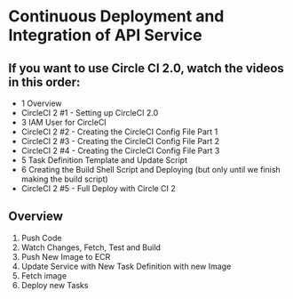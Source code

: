 # Continuous Deployment and Integration of API Service


## If you want to use Circle CI 2.0, watch the videos in this order:
  * 1 Overview
  * CircleCI 2 #1 - Setting up CircleCI 2.0
  * 3 IAM User for CircleCI
  * CircleCI 2 #2 - Creating the CircleCI Config File Part 1
  * CircleCI 2 #3 - Creating the CircleCI Config File Part 2
  * CircleCI 2 #4 - Creating the CircleCI Config File Part 3
  * 5 Task Definition Template and Update Script
  * 6 Creating the Build Shell Script and Deploying (but only until we finish making the build script)
  * CircleCI 2 #5 - Full Deploy with Circle CI 2

## Overview
  1. Push Code
  2. Watch Changes, Fetch, Test and Build
  3. Push New Image to ECR
  4. Update Service with New Task Definition with new Image
  5. Fetch image
  6. Deploy new Tasks
  
  
